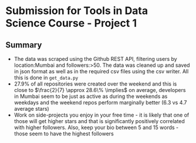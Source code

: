 # Submission for Tools in Data Science Course - Project 1

## Summary

- The data was scraped using the Github REST API, filtering users by location:Mumbai and followers:>50. The data was cleaned up and saved in json format as well as in the required csv files using the csv writer. All this is done in `get_data.py`
- $`27.9\%`$ of all repositories were created over the weekend and this is close to $`\frac{2}{7} \approx 28.6\% \implies`$ on average, developers in Mumbai seem to be just as active as during the weekends as weekdays and the weekend repos perform marginally better (6.3 vs 4.7 average stars)
- Work on side-projects you enjoy in your free time - it is likely that one of those will get higher stars and that is significantly positively correlated with higher followers. Also, keep your bio between 5 and 15 words - those seem to have the highest followers
